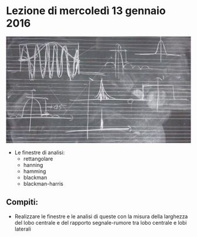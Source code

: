 # Lezione di mercoledì 13 gennaio 2016

![lavagna](./II_BN.jpg)

* Le finestre di analisi:
  * rettangolare
  * hanning
  * hamming
  * blackman
  * blackman-harris
  
## Compiti:
 * Realizzare le finestre e le analisi di queste con la misura della larghezza del lobo centrale e del rapporto segnale-rumore tra lobo centrale e lobi laterali

